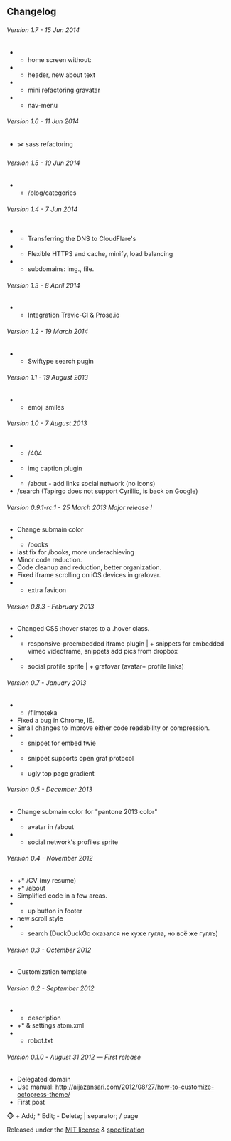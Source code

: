 ## Changelog

<!-- ###### Version 2.0 - 25 Jun 2014
* * mobile support

###### Version 1.9 - 17 Jun 2014
* + /project
* +		 	/georate

###### Version 1.8 - 17 Jun 2014
* +* /CV -->

###### Version 1.7 - 15 Jun 2014
* + home screen without:
* * header, new about text
* *	mini refactoring gravatar
* * nav-menu

###### Version 1.6 - 11 Jun 2014
* :scissors: sass refactoring

###### Version 1.5 - 10 Jun 2014
* + /blog/categories

###### Version 1.4 - 7 Jun 2014
* + Transferring the DNS to CloudFlare's
* + Flexible HTTPS and cache, minify, load balancing 
* + subdomains: img., file. 

###### Version 1.3 - 8 April 2014
* + Integration Travic-CI & Prose.io


###### Version 1.2 - 19 March 2014
* + Swiftype search pugin

###### Version 1.1 - 19 August 2013
* + emoji smiles

###### Version 1.0 - 7 August 2013
* + /404
* + img caption plugin
* + /about - add links social network (no icons)
* /search (Tapirgo does not support Cyrillic, is back on Google)

###### Version 0.9.1-rc.1 - 25 March  2013 Major release !
* Change submain color
* + /books
* last fix for /books, more underachieving
* Minor code reduction.
* Code cleanup and reduction, better organization.
* Fixed iframe scrolling on iOS devices in grafovar.
* + extra favicon

###### Version 0.8.3 - February 2013
* Changed CSS :hover states to a .hover class.
* + responsive-preembedded iframe plugin | + snippets for embedded vimeo videoframe, snippets add pics from dropbox
* - social profile sprite | + grafovar (avatar+ profile links)

###### Version 0.7 - January  2013
* + /filmoteka
* Fixed a bug in Chrome, IE.
* Small changes to improve either code readability or compression.
* + snippet for embed twiе
* + snippet supports open graf protocol
* * ugly top page gradient

###### Version 0.5 - December  2013
* Change submain color for "pantone 2013 color" 
* * avatar in /about
* + social network's profiles sprite 

###### Version 0.4 - November  2012
* +* /CV (my resume)
* +* /about
* Simplified code in a few areas.
* + up button in footer
* new scroll style
* + search (DuckDuckGo оказался не хуже гугла, но всё же гуглъ)

###### Version 0.3 - Octember  2012
* Customization template

###### Version 0.2 - September  2012
* + description
* +* & settings atom.xml
* + robot.txt

###### Version 0.1.0 - August 31 2012 — First release 
* Delegated domain
* Use manual: http://aijazansari.com/2012/08/27/how-to-customize-octopress-theme/
* First post

:monkey_face:  + Add; * Edit; - Delete; | separator; / page

Released under the [MIT license](http://www.opensource.org/licenses/mit-license.php) & [specification](http://semver.org/)
